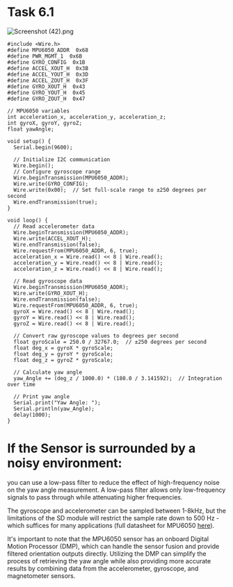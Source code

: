 # Task 6.1

![Screenshot (42).png](Task%206%201%20a4f793e7c2e64361a03dc087bf9a677b/Screenshot_(42).png)

```arduino
#include <Wire.h>
#define MPU6050_ADDR  0x68
#define PWR_MGMT_1  0x6B
#define GYRO_CONFIG  0x1B
#define ACCEL_XOUT_H  0x3B
#define ACCEL_YOUT_H  0x3D
#define ACCEL_ZOUT_H  0x3F
#define GYRO_XOUT_H  0x43
#define GYRO_YOUT_H  0x45
#define GYRO_ZOUT_H  0x47

// MPU6050 variables
int acceleration_x, acceleration_y, acceleration_z;
int gyroX, gyroY, gyroZ;
float yawAngle;

void setup() {
  Serial.begin(9600);
  
  // Initialize I2C communication
  Wire.begin();
  // Configure gyroscope range
  Wire.beginTransmission(MPU6050_ADDR);
  Wire.write(GYRO_CONFIG);
  Wire.write(0x00);  // Set full-scale range to ±250 degrees per second
  Wire.endTransmission(true);
}

void loop() {
  // Read accelerometer data
  Wire.beginTransmission(MPU6050_ADDR);
  Wire.write(ACCEL_XOUT_H);
  Wire.endTransmission(false);
  Wire.requestFrom(MPU6050_ADDR, 6, true);
  acceleration_x = Wire.read() << 8 | Wire.read();
  acceleration_y = Wire.read() << 8 | Wire.read();
  acceleration_z = Wire.read() << 8 | Wire.read();
  
  // Read gyroscope data
  Wire.beginTransmission(MPU6050_ADDR);
  Wire.write(GYRO_XOUT_H);
  Wire.endTransmission(false);
  Wire.requestFrom(MPU6050_ADDR, 6, true);
  gyroX = Wire.read() << 8 | Wire.read();
  gyroY = Wire.read() << 8 | Wire.read();
  gyroZ = Wire.read() << 8 | Wire.read();
  
  // Convert raw gyroscope values to degrees per second
  float gyroScale = 250.0 / 32767.0;  // ±250 degrees per second
  float deg_x = gyroX * gyroScale;
  float deg_y = gyroY * gyroScale;
  float deg_z = gyroZ * gyroScale;
  
  // Calculate yaw angle
  yaw_Angle += (deg_z / 1000.0) * (180.0 / 3.141592);  // Integration over time
  
  // Print yaw angle
  Serial.print("Yaw Angle: ");
  Serial.println(yaw_Angle);
  delay(1000);
}
```

# If the Sensor is surrounded by a noisy environment:

 you can use a low-pass filter to reduce the effect of high-frequency noise on the yaw angle measurement. A low-pass filter allows only low-frequency signals to pass through while attenuating higher frequencies.

The gyroscope and accelerometer can be sampled between 1-8kHz, but the limitations of the SD module will restrict the sample rate down to 500 Hz - which suffices for many applications (full datasheet for MPU6050 [here](https://store.invensense.com/datasheets/invensense/MPU-6050_DataSheet_V3%204.pdf)).

It's important to note that the MPU6050 sensor has an onboard Digital Motion Processor (DMP), which can handle the sensor fusion and provide filtered orientation outputs directly. Utilizing the DMP can simplify the process of retrieving the yaw angle while also providing more accurate results by combining data from the accelerometer, gyroscope, and magnetometer sensors.
